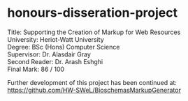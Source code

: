 # honours-disseration-project

Title: Supporting the Creation of Markup for Web Resources<br/>
University: Heriot-Watt University<br/>
Degree: BSc (Hons) Computer Science<br/>
Supervisor: Dr. Alasdair Gray<br/>
Second Reader: Dr. Arash Eshghi<br/>
Final Mark: 86 / 100 <br/>

Further development of this project has been continued at:
https://github.com/HW-SWeL/BioschemasMarkupGenerator
